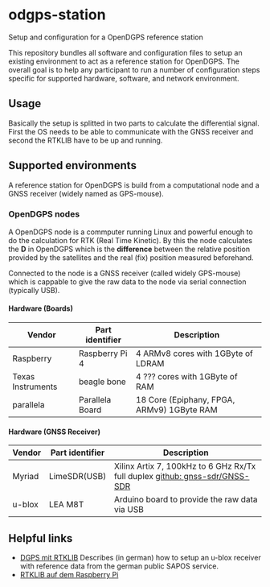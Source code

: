 # odgps-station
Setup and configuration for a OpenDGPS reference station

This repository bundles all software and configuration files to setup an existing environment to act as a reference station for OpenDGPS. The overall goal is to help any participant to run a number of configuration steps specific for supported hardware, software, and network environment.

## Usage

Basically the setup is splitted in two parts to calculate the differential signal. First the OS needs to be able to communicate with the GNSS receiver and second the RTKLIB have to be up and running. 

## Supported environments

A reference station for OpenDGPS is build from a computational node and a GNSS receiver (widely named as GPS-mouse).

### OpenDGPS nodes

A OpenDGPS node is a commputer running Linux and powerful enough to do the calculation for RTK (Real Time Kinetic). By this the node calculates the __D__ in OpenDGPS which is the __difference__ between the relative position provided by the satellites and the real (fix) position measured beforehand.

Connected to the node is a GNSS receiver (called widely GPS-mouse) which is cappable to give the raw data to the node via serial connection (typically USB).

#### Hardware (Boards)

|Vendor |Part identifier |Description |
--- | --- | --- |
| Raspberry | Raspberry Pi 4 | 4 ARMv8 cores with 1GByte of LDRAM |
| Texas Instruments | beagle bone | 4 ??? cores with 1GByte of RAM |
| parallela | Parallela Board | 18 Core (Epiphany, FPGA, ARMv9) 1GByte RAM  

#### Hardware (GNSS Receiver)

|Vendor |Part identifier |Description 
--- | --- | ---
Myriad | LimeSDR(USB) | Xilinx Artix 7, 100kHz to 6 GHz Rx/Tx full duplex [github: gnss-sdr/GNSS-SDR](https://github.com/gnss-sdr/gnss-sdr)
u-blox | LEA M8T | Arduino board to provide the raw data via USB

## Helpful links

- [DGPS mit RTKLIB](http://www.archeotech.de/DGPS-mit-RTKLIB/) Describes (in german) how to setup an u-blox receiver with reference data from the german public SAPOS service.
- [RTKLIB auf dem Raspberry Pi](http://www.archeotech.de/rtklib-auf-raspberrypi/)
